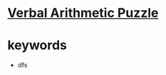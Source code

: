 # [Verbal Arithmetic Puzzle](https://leetcode.com/problems/verbal-arithmetic-puzzle/)


# keywords
- dfs